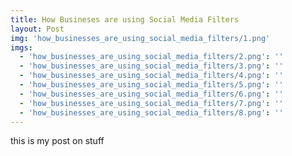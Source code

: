 ```yaml
---
title: How Busineses are using Social Media Filters
layout: Post
img: 'how_businesses_are_using_social_media_filters/1.png'
imgs:
  - 'how_businesses_are_using_social_media_filters/2.png': ''
  - 'how_businesses_are_using_social_media_filters/3.png': ''
  - 'how_businesses_are_using_social_media_filters/4.png': ''
  - 'how_businesses_are_using_social_media_filters/5.png': ''
  - 'how_businesses_are_using_social_media_filters/6.png': ''
  - 'how_businesses_are_using_social_media_filters/7.png': ''
  - 'how_businesses_are_using_social_media_filters/8.png': ''
---
```


this is my post on stuff
<!--
![hello image](./how_businesses_are_using_social_media_filters/1.png)
-->